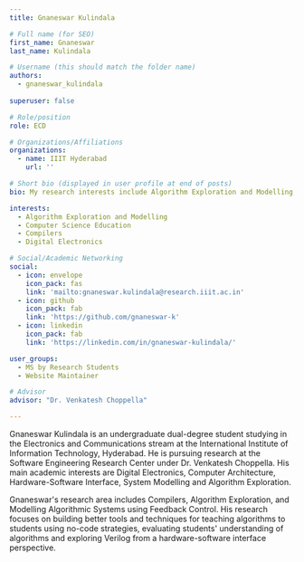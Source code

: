 ```yaml
---
title: Gnaneswar Kulindala

# Full name (for SEO)
first_name: Gnaneswar
last_name: Kulindala

# Username (this should match the folder name)
authors:
  - gnaneswar_kulindala
  
superuser: false

# Role/position
role: ECD

# Organizations/Affiliations
organizations:
  - name: IIIT Hyderabad
    url: ''

# Short bio (displayed in user profile at end of posts)
bio: My research interests include Algorithm Exploration and Modelling, Computer Science Education, Compilers, Digital Electronics

interests:
  - Algorithm Exploration and Modelling
  - Computer Science Education
  - Compilers
  - Digital Electronics

# Social/Academic Networking
social:
  - icon: envelope
    icon_pack: fas
    link: 'mailto:gnaneswar.kulindala@research.iiit.ac.in'
  - icon: github
    icon_pack: fab
    link: 'https://github.com/gnaneswar-k'
  - icon: linkedin
    icon_pack: fab
    link: 'https://linkedin.com/in/gnaneswar-kulindala/'

user_groups:
  - MS by Research Students
  - Website Maintainer

# Advisor
advisor: "Dr. Venkatesh Choppella"

---
```

Gnaneswar Kulindala is an undergraduate dual-degree student studying in the Electronics and Communications stream at the International Institute of Information Technology, Hyderabad. He is pursuing research at the Software Engineering Research Center under Dr. Venkatesh Choppella. His main academic interests are Digital Electronics, Computer Architecture, Hardware-Software Interface, System Modelling and Algorithm Exploration.

Gnaneswar's research area includes Compilers, Algorithm Exploration, and Modelling Algorithmic Systems using Feedback Control. His research focuses on building better tools and techniques for teaching algorithms to students using no-code strategies, evaluating students' understanding of algorithms and exploring Verilog from a hardware-software interface perspective.
